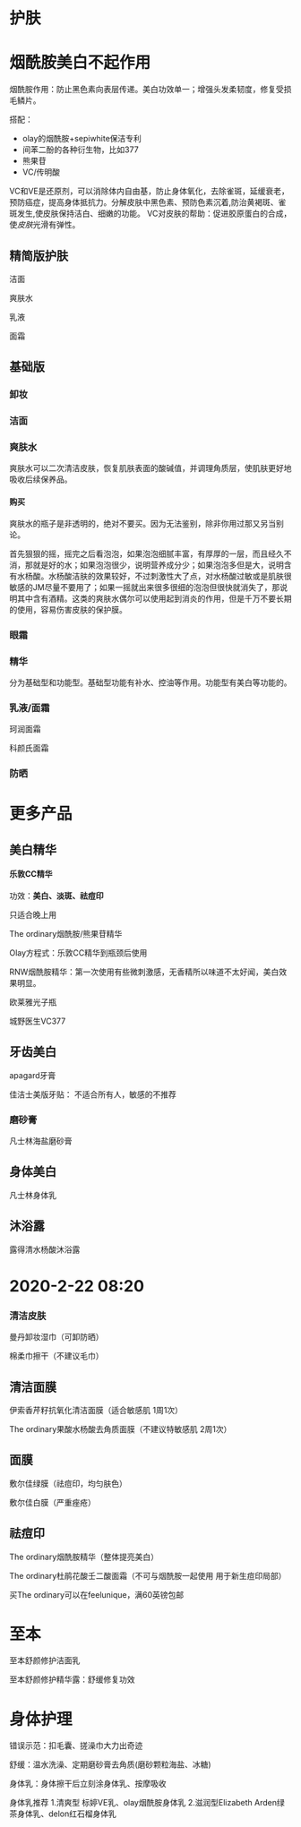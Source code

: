 # 护肤

# 烟酰胺美白不起作用

烟酰胺作用：防止黑色素向表层传递。美白功效单一；增强头发柔韧度，修复受损毛鳞片。

搭配：

* olay的烟酰胺+sepiwhite保洁专利
* 间苯二酚的各种衍生物，比如377 
* 熊果苷
* VC/传明酸

VC和VE是还原剂，可以消除体内自由基，防止身体氧化，去除雀斑，延缓衰老，预防癌症，提高身体抵抗力。分解皮肤中黑色素、预防色素沉着,防治黄褐斑、雀斑发生,使皮肤保持洁白、细嫩的功能。 VC对皮肤的帮助：促进胶原蛋白的合成，使*皮肤*光滑有弹性。

## 精简版护肤

洁面

爽肤水

乳液

面霜



## 基础版

### 卸妆

### 洁面

### 爽肤水

爽肤水可以二次清洁皮肤，恢复肌肤表面的酸碱值，并调理角质层，使肌肤更好地吸收后续保养品。

#### 购买

爽肤水的瓶子是非透明的，绝对不要买。因为无法鉴别，除非你用过那又另当别论。

 

首先狠狠的摇，摇完之后看泡泡，如果泡泡细腻丰富，有厚厚的一层，而且经久不消，那就是好的水；如果泡泡很少，说明营养成分少；如果泡泡多但是大，说明含有水杨酸。水杨酸洁肤的效果较好，不过刺激性大了点，对水杨酸过敏或是肌肤很敏感的JM尽量不要用了；如果一摇就出来很多很细的泡泡但很快就消失了，那说明其中含有酒精。这类的爽肤水偶尔可以使用起到消炎的作用，但是千万不要长期的使用，容易伤害皮肤的保护膜。 

### 眼霜

### 精华

分为基础型和功能型。基础型功能有补水、控油等作用。功能型有美白等功能的。

### 乳液/面霜

珂润面霜

科颜氏面霜

### 防晒



# 更多产品

## 美白精华

#### 乐敦CC精华

功效：**美白、淡斑、祛痘印**

只适合晚上用



The ordinary烟酰胺/熊果苷精华

Olay方程式：乐敦CC精华到瓶颈后使用

RNW烟酰胺精华：第一次使用有些微刺激感，无香精所以味道不太好闻，美白效果明显。



欧莱雅光子瓶

城野医生VC377



## 牙齿美白

apagard牙膏

佳洁士美版牙贴： 不适合所有人，敏感的不推荐

### 磨砂膏

凡士林海盐磨砂膏

## 身体美白

凡士林身体乳

## 沐浴露

露得清水杨酸沐浴露



# 2020-2-22 08:20

### 清洁皮肤

曼丹卸妆湿巾（可卸防晒）

棉柔巾擦干（不建议毛巾）



## 清洁面膜

伊索香芹籽抗氧化清洁面膜（适合敏感肌 1周1次）

The ordinary果酸水杨酸去角质面膜（不建议特敏感肌 2周1次）



## 面膜

敷尔佳绿膜（祛痘印，均匀肤色）

敷尔佳白膜（严重痤疮）



## 祛痘印

The ordinary烟酰胺精华（整体提亮美白）

The ordinary杜鹃花酸壬二酸面霜（不可与烟酰胺一起使用 用于新生痘印局部）



买The ordinary可以在feelunique，满60英镑包邮



# 至本

至本舒颜修护洁面乳

至本舒颜修护精华露：舒缓修复功效



# 身体护理

错误示范：扣毛囊、搓澡巾大力出奇迹



舒缓：温水洗澡、定期磨砂膏去角质(磨砂颗粒海盐、冰糖)

身体乳：身体擦干后立刻涂身体乳、按摩吸收

身体乳推荐 1.清爽型 标婷VE乳、olay烟酰胺身体乳   2.滋润型Elizabeth Arden绿茶身体乳、delon红石榴身体乳